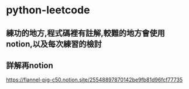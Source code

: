 # python-leetcode 

## 練功的地方,程式碼裡有註解,較難的地方會使用notion,以及每次練習的檢討

## 詳解再notion
https://flannel-pig-c50.notion.site/25548897870142be9fb81d96fcf77735
